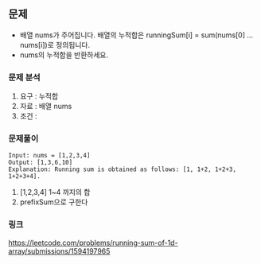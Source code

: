 ## 문제
- 배열 nums가 주어집니다. 배열의 누적합은 runningSum[i] = sum(nums[0] … nums[i])로 정의됩니다.
- nums의 누적합을 반환하세요.

### 문제 분석 
1. 요구 : 누적합
2. 자료 : 배열 nums 
3. 조건 :

### 문제풀이
~~~text
Input: nums = [1,2,3,4]
Output: [1,3,6,10]
Explanation: Running sum is obtained as follows: [1, 1+2, 1+2+3, 1+2+3+4].
~~~

1. [1,2,3,4] 1~4 까지의 합
2. prefixSum으로 구한다


### 링크
https://leetcode.com/problems/running-sum-of-1d-array/submissions/1594197965